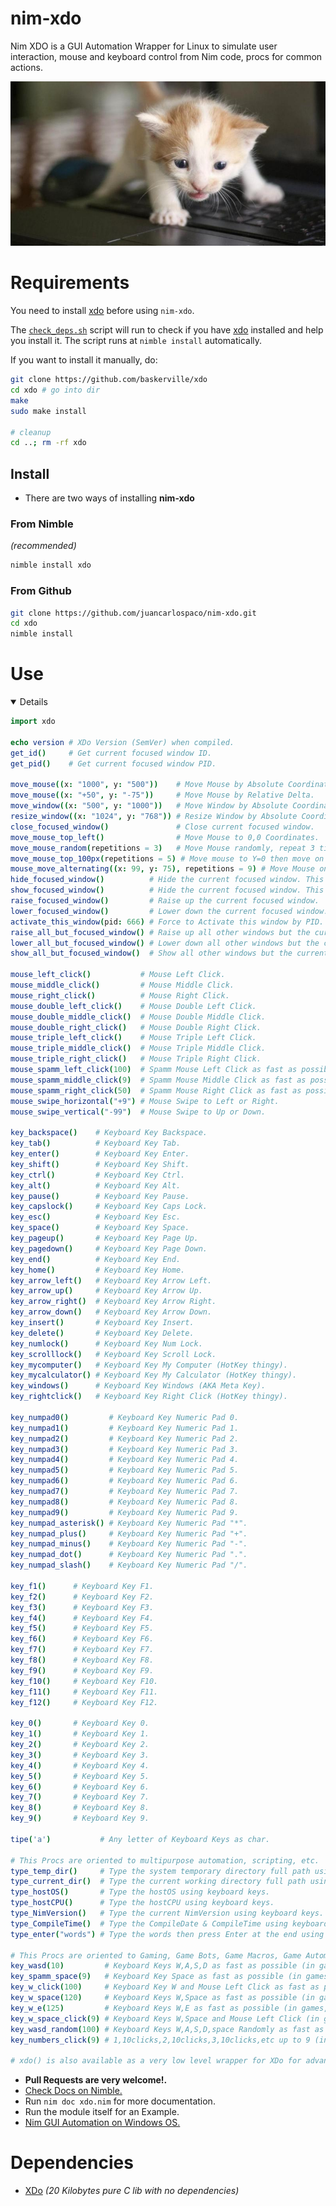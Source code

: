# nim-xdo

Nim XDO is a GUI Automation Wrapper for Linux to simulate user interaction, mouse and keyboard control from Nim code, procs for common actions.

![Keyboard](https://raw.githubusercontent.com/juancarlospaco/nim-xdo/master/keyboard_kitten.jpg "Keyboard typing simulation for everyone")


# Requirements

You need to install [xdo](https://github.com/baskerville/xdo) before using `nim-xdo`.

The [`check_deps.sh`](./check_deps.sh) script will run to check if you have [xdo](https://github.com/baskerville/xdo) installed and help you install it.
The script runs at `nimble install` automatically.

If you want to install it manually, do:

```bash
git clone https://github.com/baskerville/xdo
cd xdo # go into dir
make
sudo make install

# cleanup
cd ..; rm -rf xdo
```


## Install

- There are two ways of installing **nim-xdo**

### From Nimble
*(recommended)*

```bash
nimble install xdo
```

### From Github

```bash
git clone https://github.com/juancarlospaco/nim-xdo.git
cd xdo
nimble install
```


# Use

<details open >

```nim
import xdo

echo version # XDo Version (SemVer) when compiled.
get_id()     # Get current focused window ID.
get_pid()    # Get current focused window PID.

move_mouse((x: "1000", y: "500"))    # Move Mouse by Absolute Coordinates.
move_mouse((x: "+50", y: "-75"))     # Move Mouse by Relative Delta.
move_window((x: "500", y: "1000"))   # Move Window by Absolute Coordinates.
resize_window((x: "1024", y: "768")) # Resize Window by Absolute Coordinates.
close_focused_window()               # Close current focused window.
move_mouse_top_left()                # Move Mouse to 0,0 Coordinates.
move_mouse_random(repetitions = 3)   # Move Mouse randomly, repeat 3 times.
move_mouse_top_100px(repetitions = 5) # Move mouse to Y=0 then move on jumps of 100px.
mouse_move_alternating((x: 99, y: 75), repetitions = 9) # Move Mouse on ZigZag, repeat 9 times.
hide_focused_window()          # Hide the current focused window. This is NOT Minimize.
show_focused_window()          # Hide the current focused window. This is NOT Maximize.
raise_focused_window()         # Raise up the current focused window.
lower_focused_window()         # Lower down the current focused window.
activate_this_window(pid: 666) # Force to Activate this window by PID.
raise_all_but_focused_window() # Raise up all other windows but the current focused window.
lower_all_but_focused_window() # Lower down all other windows but the current focused window.
show_all_but_focused_window()  # Show all other windows but the current focused window.

mouse_left_click()           # Mouse Left Click.
mouse_middle_click()         # Mouse Middle Click.
mouse_right_click()          # Mouse Right Click.
mouse_double_left_click()    # Mouse Double Left Click.
mouse_double_middle_click()  # Mouse Double Middle Click.
mouse_double_right_click()   # Mouse Double Right Click.
mouse_triple_left_click()    # Mouse Triple Left Click.
mouse_triple_middle_click()  # Mouse Triple Middle Click.
mouse_triple_right_click()   # Mouse Triple Right Click.
mouse_spamm_left_click(100)  # Spamm Mouse Left Click as fast as possible.
mouse_spamm_middle_click(9)  # Spamm Mouse Middle Click as fast as possible.
mouse_spamm_right_click(50)  # Spamm Mouse Right Click as fast as possible.
mouse_swipe_horizontal("+9") # Mouse Swipe to Left or Right.
mouse_swipe_vertical("-99")  # Mouse Swipe to Up or Down.

key_backspace()    # Keyboard Key Backspace.
key_tab()          # Keyboard Key Tab.
key_enter()        # Keyboard Key Enter.
key_shift()        # Keyboard Key Shift.
key_ctrl()         # Keyboard Key Ctrl.
key_alt()          # Keyboard Key Alt.
key_pause()        # Keyboard Key Pause.
key_capslock()     # Keyboard Key Caps Lock.
key_esc()          # Keyboard Key Esc.
key_space()        # Keyboard Key Space.
key_pageup()       # Keyboard Key Page Up.
key_pagedown()     # Keyboard Key Page Down.
key_end()          # Keyboard Key End.
key_home()         # Keyboard Key Home.
key_arrow_left()   # Keyboard Key Arrow Left.
key_arrow_up()     # Keyboard Key Arrow Up.
key_arrow_right()  # Keyboard Key Arrow Right.
key_arrow_down()   # Keyboard Key Arrow Down.
key_insert()       # Keyboard Key Insert.
key_delete()       # Keyboard Key Delete.
key_numlock()      # Keyboard Key Num Lock.
key_scrolllock()   # Keyboard Key Scroll Lock.
key_mycomputer()   # Keyboard Key My Computer (HotKey thingy).
key_mycalculator() # Keyboard Key My Calculator (HotKey thingy).
key_windows()      # Keyboard Key Windows (AKA Meta Key).
key_rightclick()   # Keyboard Key Right Click (HotKey thingy).

key_numpad0()         # Keyboard Key Numeric Pad 0.
key_numpad1()         # Keyboard Key Numeric Pad 1.
key_numpad2()         # Keyboard Key Numeric Pad 2.
key_numpad3()         # Keyboard Key Numeric Pad 3.
key_numpad4()         # Keyboard Key Numeric Pad 4.
key_numpad5()         # Keyboard Key Numeric Pad 5.
key_numpad6()         # Keyboard Key Numeric Pad 6.
key_numpad7()         # Keyboard Key Numeric Pad 7.
key_numpad8()         # Keyboard Key Numeric Pad 8.
key_numpad9()         # Keyboard Key Numeric Pad 9.
key_numpad_asterisk() # Keyboard Key Numeric Pad "*".
key_numpad_plus()     # Keyboard Key Numeric Pad "+".
key_numpad_minus()    # Keyboard Key Numeric Pad "-".
key_numpad_dot()      # Keyboard Key Numeric Pad ".".
key_numpad_slash()    # Keyboard Key Numeric Pad "/".

key_f1()      # Keyboard Key F1.
key_f2()      # Keyboard Key F2.
key_f3()      # Keyboard Key F3.
key_f4()      # Keyboard Key F4.
key_f5()      # Keyboard Key F5.
key_f6()      # Keyboard Key F6.
key_f7()      # Keyboard Key F7.
key_f8()      # Keyboard Key F8.
key_f9()      # Keyboard Key F9.
key_f10()     # Keyboard Key F10.
key_f11()     # Keyboard Key F11.
key_f12()     # Keyboard Key F12.

key_0()       # Keyboard Key 0.
key_1()       # Keyboard Key 1.
key_2()       # Keyboard Key 2.
key_3()       # Keyboard Key 3.
key_4()       # Keyboard Key 4.
key_5()       # Keyboard Key 5.
key_6()       # Keyboard Key 6.
key_7()       # Keyboard Key 7.
key_8()       # Keyboard Key 8.
key_9()       # Keyboard Key 9.

tipe('a')           # Any letter of Keyboard Keys as char.

# This Procs are oriented to multipurpose automation, scripting, etc.
type_temp_dir()     # Type the system temporary directory full path using keyboard keys.
type_current_dir()  # Type the current working directory full path using keyboard keys.
type_hostOS()       # Type the hostOS using keyboard keys.
type_hostCPU()      # Type the hostCPU using keyboard keys.
type_NimVersion()   # Type the current NimVersion using keyboard keys.
type_CompileTime()  # Type the CompileDate & CompileTime using keyboard keys.
type_enter("words") # Type the words then press Enter at the end using keyboard keys.

# This Procs are oriented to Gaming, Game Bots, Game Macros, Game Automation, Streamers, etc.
key_wasd(10)         # Keyboard Keys W,A,S,D as fast as possible (in games,make circles).
key_spamm_space(9)   # Keyboard Key Space as fast as possible (in games,bunny hop).
key_w_click(100)     # Keyboard Key W and Mouse Left Click as fast as possible (in games,forward+hit).
key_w_space(120)     # Keyboard Keys W,Space as fast as possible (in games, forward+jump).
key_w_e(125)         # Keyboard Keys W,E as fast as possible (in games, forward+use).
key_w_space_click(9) # Keyboard Keys W,Space and Mouse Left Click (in games, forward+jump+hit).
key_wasd_random(100) # Keyboard Keys W,A,S,D,space Randomly as fast as possible.
key_numbers_click(9) # 1,10clicks,2,10clicks,3,10clicks,etc up to 9 (in games, shoot weapons 1 to 9).

# xdo() is also available as a very low level wrapper for XDo for advanced developers.
```

</details>

- **Pull Requests are very welcome!.**
- [Check Docs on Nimble.](https://nimble.directory/docs/xdo//xdo.html)
- Run `nim doc xdo.nim` for more documentation.
- Run the module itself for an Example.
- [Nim GUI Automation on Windows OS.](https://nimble.directory/pkg/autome)


# Dependencies

- [XDo](https://github.com/baskerville/xdo#xdo1) *(20 Kilobytes pure C lib with no dependencies)*
